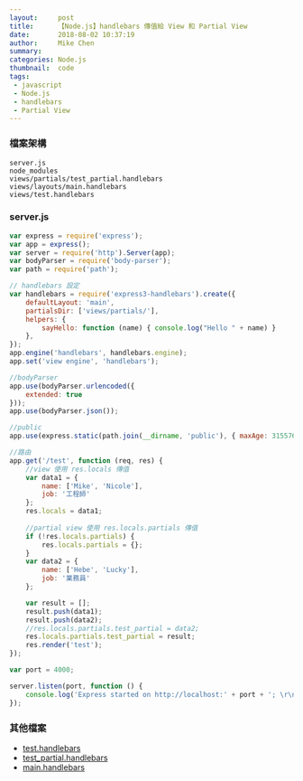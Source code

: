 ```yaml
---
layout:     post
title:      【Node.js】handlebars 傳值給 View 和 Partial View
date:       2018-08-02 10:37:19
author:     Mike Chen
summary:    
categories: Node.js
thumbnail:  code
tags:
 - javascript
 - Node.js 
 - handlebars
 - Partial View
---
```


### 檔案架構

```
server.js
node_modules
views/partials/test_partial.handlebars
views/layouts/main.handlebars
views/test.handlebars
```

### server.js

```javascript
var express = require('express');
var app = express();
var server = require('http').Server(app);
var bodyParser = require('body-parser');
var path = require('path');

// handlebars 設定
var handlebars = require('express3-handlebars').create({
    defaultLayout: 'main',
    partialsDir: ['views/partials/'],
    helpers: {
        sayHello: function (name) { console.log("Hello " + name) }
    },
});
app.engine('handlebars', handlebars.engine);
app.set('view engine', 'handlebars');

//bodyParser
app.use(bodyParser.urlencoded({
    extended: true
}));
app.use(bodyParser.json());

//public
app.use(express.static(path.join(__dirname, 'public'), { maxAge: 31557600000 }));

//路由
app.get('/test', function (req, res) {
    //view 使用 res.locals 傳值
    var data1 = {
        name: ['Mike', 'Nicole'],
        job: '工程師'
    };
	res.locals = data1;
	
    //partial view 使用 res.locals.partials 傳值
    if (!res.locals.partials) {
        res.locals.partials = {};
    }
    var data2 = {
        name: ['Hebe', 'Lucky'],
        job: '業務員'
    };

	var result = [];
	result.push(data1);
	result.push(data2);
    //res.locals.partials.test_partial = data2;
	res.locals.partials.test_partial = result;
    res.render('test');
});

var port = 4000;

server.listen(port, function () {
    console.log('Express started on http://localhost:' + port + '; \r\npress Ctrl+C to terminate.');
});

```


### 其他檔案
* [test.handlebars](https://mike2014mike.github.io/sample/2018-08-02/test.handlebars)
* [test_partial.handlebars](https://mike2014mike.github.io/sample/2018-08-02/test_partial.handlebars)
* [main.handlebars](https://mike2014mike.github.io/sample/2018-08-02/main.handlebars)

